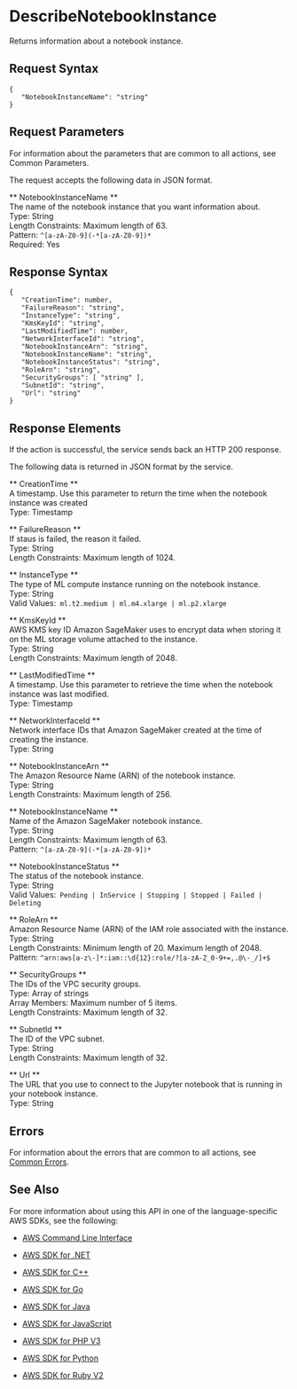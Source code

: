 # DescribeNotebookInstance<a name="API_DescribeNotebookInstance"></a>

Returns information about a notebook instance\.

## Request Syntax<a name="API_DescribeNotebookInstance_RequestSyntax"></a>

```
{
   "NotebookInstanceName": "string"
}
```

## Request Parameters<a name="API_DescribeNotebookInstance_RequestParameters"></a>

For information about the parameters that are common to all actions, see Common Parameters\.

The request accepts the following data in JSON format\.

 ** NotebookInstanceName **   
The name of the notebook instance that you want information about\.  
Type: String  
Length Constraints: Maximum length of 63\.  
Pattern: `^[a-zA-Z0-9](-*[a-zA-Z0-9])*`   
Required: Yes

## Response Syntax<a name="API_DescribeNotebookInstance_ResponseSyntax"></a>

```
{
   "CreationTime": number,
   "FailureReason": "string",
   "InstanceType": "string",
   "KmsKeyId": "string",
   "LastModifiedTime": number,
   "NetworkInterfaceId": "string",
   "NotebookInstanceArn": "string",
   "NotebookInstanceName": "string",
   "NotebookInstanceStatus": "string",
   "RoleArn": "string",
   "SecurityGroups": [ "string" ],
   "SubnetId": "string",
   "Url": "string"
}
```

## Response Elements<a name="API_DescribeNotebookInstance_ResponseElements"></a>

If the action is successful, the service sends back an HTTP 200 response\.

The following data is returned in JSON format by the service\.

 ** CreationTime **   
A timestamp\. Use this parameter to return the time when the notebook instance was created  
Type: Timestamp

 ** FailureReason **   
If staus is failed, the reason it failed\.  
Type: String  
Length Constraints: Maximum length of 1024\.

 ** InstanceType **   
The type of ML compute instance running on the notebook instance\.  
Type: String  
Valid Values:` ml.t2.medium | ml.m4.xlarge | ml.p2.xlarge` 

 ** KmsKeyId **   
 AWS KMS key ID Amazon SageMaker uses to encrypt data when storing it on the ML storage volume attached to the instance\.   
Type: String  
Length Constraints: Maximum length of 2048\.

 ** LastModifiedTime **   
A timestamp\. Use this parameter to retrieve the time when the notebook instance was last modified\.   
Type: Timestamp

 ** NetworkInterfaceId **   
 Network interface IDs that Amazon SageMaker created at the time of creating the instance\.   
Type: String

 ** NotebookInstanceArn **   
The Amazon Resource Name \(ARN\) of the notebook instance\.  
Type: String  
Length Constraints: Maximum length of 256\.

 ** NotebookInstanceName **   
 Name of the Amazon SageMaker notebook instance\.   
Type: String  
Length Constraints: Maximum length of 63\.  
Pattern: `^[a-zA-Z0-9](-*[a-zA-Z0-9])*` 

 ** NotebookInstanceStatus **   
The status of the notebook instance\.  
Type: String  
Valid Values:` Pending | InService | Stopping | Stopped | Failed | Deleting` 

 ** RoleArn **   
 Amazon Resource Name \(ARN\) of the IAM role associated with the instance\.   
Type: String  
Length Constraints: Minimum length of 20\. Maximum length of 2048\.  
Pattern: `^arn:aws[a-z\-]*:iam::\d{12}:role/?[a-zA-Z_0-9+=,.@\-_/]+$` 

 ** SecurityGroups **   
The IDs of the VPC security groups\.  
Type: Array of strings  
Array Members: Maximum number of 5 items\.  
Length Constraints: Maximum length of 32\.

 ** SubnetId **   
The ID of the VPC subnet\.  
Type: String  
Length Constraints: Maximum length of 32\.

 ** Url **   
The URL that you use to connect to the Jupyter notebook that is running in your notebook instance\.   
Type: String

## Errors<a name="API_DescribeNotebookInstance_Errors"></a>

For information about the errors that are common to all actions, see [Common Errors](CommonErrors.md)\.

## See Also<a name="API_DescribeNotebookInstance_SeeAlso"></a>

For more information about using this API in one of the language\-specific AWS SDKs, see the following:

+  [AWS Command Line Interface](http://docs.aws.amazon.com/goto/aws-cli/sagemaker-2017-07-24/DescribeNotebookInstance) 

+  [AWS SDK for \.NET](http://docs.aws.amazon.com/goto/DotNetSDKV3/sagemaker-2017-07-24/DescribeNotebookInstance) 

+  [AWS SDK for C\+\+](http://docs.aws.amazon.com/goto/SdkForCpp/sagemaker-2017-07-24/DescribeNotebookInstance) 

+  [AWS SDK for Go](http://docs.aws.amazon.com/goto/SdkForGoV1/sagemaker-2017-07-24/DescribeNotebookInstance) 

+  [AWS SDK for Java](http://docs.aws.amazon.com/goto/SdkForJava/sagemaker-2017-07-24/DescribeNotebookInstance) 

+  [AWS SDK for JavaScript](http://docs.aws.amazon.com/goto/AWSJavaScriptSDK/sagemaker-2017-07-24/DescribeNotebookInstance) 

+  [AWS SDK for PHP V3](http://docs.aws.amazon.com/goto/SdkForPHPV3/sagemaker-2017-07-24/DescribeNotebookInstance) 

+  [AWS SDK for Python](http://docs.aws.amazon.com/goto/boto3/sagemaker-2017-07-24/DescribeNotebookInstance) 

+  [AWS SDK for Ruby V2](http://docs.aws.amazon.com/goto/SdkForRubyV2/sagemaker-2017-07-24/DescribeNotebookInstance) 
